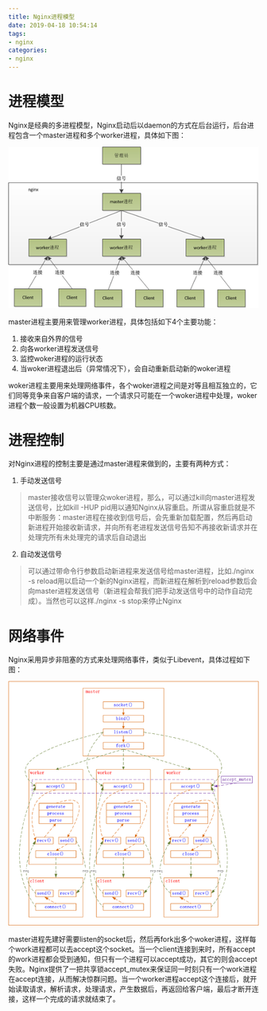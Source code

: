 ```yaml
---
title: Nginx进程模型
date: 2019-04-18 10:54:14
tags:
- nginx
categories:
- nginx
---
```


# 进程模型

Nginx是经典的多进程模型，Nginx启动后以daemon的方式在后台运行，后台进程包含一个master进程和多个worker进程，具体如下图：

![image](/images/nginx/nginx进程模型.png)

master进程主要用来管理worker进程，具体包括如下4个主要功能：
1. 接收来自外界的信号
2. 向各worker进程发送信号
3. 监控woker进程的运行状态
4. 当woker进程退出后（异常情况下），会自动重新启动新的woker进程

woker进程主要用来处理网络事件，各个woker进程之间是对等且相互独立的，它们同等竞争来自客户端的请求，一个请求只可能在一个woker进程中处理，woker进程个数一般设置为机器CPU核数。

# 进程控制

对Nginx进程的控制主要是通过master进程来做到的，主要有两种方式：
1. 手动发送信号

>master接收信号以管理众woker进程，那么，可以通过kill向master进程发送信号，比如kill -HUP pid用以通知Nginx从容重启。所谓从容重启就是不中断服务：master进程在接收到信号后，会先重新加载配置，然后再启动新进程开始接收新请求，并向所有老进程发送信号告知不再接收新请求并在处理完所有未处理完的请求后自动退出

2. 自动发送信号

>可以通过带命令行参数启动新进程来发送信号给master进程，比如./nginx -s reload用以启动一个新的Nginx进程，而新进程在解析到reload参数后会向master进程发送信号（新进程会帮我们把手动发送信号中的动作自动完成）。当然也可以这样./nginx -s stop来停止Nginx

# 网络事件

Nginx采用异步非阻塞的方式来处理网络事件，类似于Libevent，具体过程如下图：

![image](/images/nginx/nginx网络事件.png)

master进程先建好需要listen的socket后，然后再fork出多个woker进程，这样每个work进程都可以去accept这个socket。当一个client连接到来时，所有accept的work进程都会受到通知，但只有一个进程可以accept成功，其它的则会accept失败。Nginx提供了一把共享锁accept_mutex来保证同一时刻只有一个work进程在accept连接，从而解决惊群问题。当一个worker进程accept这个连接后，就开始读取请求，解析请求，处理请求，产生数据后，再返回给客户端，最后才断开连接，这样一个完成的请求就结束了。